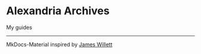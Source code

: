 # Alexandria Archives
My guides
<br>
<hr>

MkDocs-Material inspired by [James Willett](https://www.youtube.com/watch?v=Q-YA_dA8C20)
